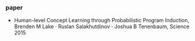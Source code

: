 ### paper

+ Human-level Concept Learning through Probabilistic Program Induction, Brenden M Lake · Ruslan Salakhutdinov · Joshua B Tenenbaum, Science 2015



